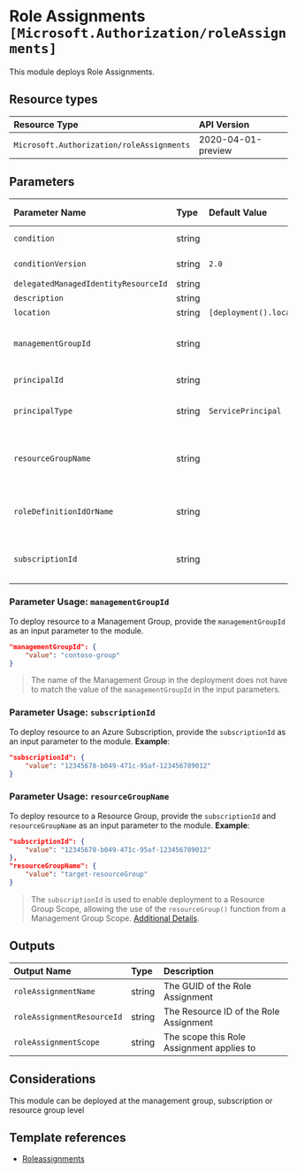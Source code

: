 # Role Assignments `[Microsoft.Authorization/roleAssignments]`

This module deploys Role Assignments.

## Resource types

| Resource Type | API Version |
| :-- | :-- |
| `Microsoft.Authorization/roleAssignments` | 2020-04-01-preview |

## Parameters

| Parameter Name | Type | Default Value | Possible Values | Description |
| :-- | :-- | :-- | :-- | :-- |
| `condition` | string |  |  | Optional. The conditions on the role assignment. This limits the resources it can be assigned to |
| `conditionVersion` | string | `2.0` | `[2.0]` | Optional. Version of the condition. Currently accepted value is "2.0" |
| `delegatedManagedIdentityResourceId` | string |  |  | Optional. Id of the delegated managed identity resource |
| `description` | string |  |  | Optional. Description of role assignment |
| `location` | string | `[deployment().location]` |  | Optional. Location for all resources. |
| `managementGroupId` | string |  |  | Optional. Group ID of the Management Group to assign the RBAC role to. If no Subscription is provided, the module deploys at management group level, therefore assigns the provided RBAC role to the management group. |
| `principalId` | string |  |  | Required. The Principal or Object ID of the Security Principal (User, Group, Service Principal, Managed Identity) |
| `principalType` | string | `ServicePrincipal` |  | Optional. The principal type of the assigned principal ID. Allowed Values "ServicePrincipal", "Group", "User", "ForeignGroup", "Device" |
| `resourceGroupName` | string |  |  | Optional. Name of the Resource Group to assign the RBAC role to. If no Resource Group name is provided, and Subscription ID is provided, the module deploys at subscription level, therefore assigns the provided RBAC role to the subscription. |
| `roleDefinitionIdOrName` | string |  |  | Required. You can provide either the display name of the role definition, or it's fully qualified ID in the following format: '/providers/Microsoft.Authorization/roleDefinitions/c2f4ef07-c644-48eb-af81-4b1b4947fb11' |
| `subscriptionId` | string |  |  | Optional. Subscription ID of the subscription to assign the RBAC role to. If no Resource Group name is provided, the module deploys at subscription level, therefore assigns the provided RBAC role to the subscription. |

### Parameter Usage: `managementGroupId`

To deploy resource to a Management Group, provide the `managementGroupId` as an input parameter to the module.

```json
"managementGroupId": {
    "value": "contoso-group"
}
```

> The name of the Management Group in the deployment does not have to match the value of the `managementGroupId` in the input parameters.

### Parameter Usage: `subscriptionId`

To deploy resource to an Azure Subscription, provide the `subscriptionId` as an input parameter to the module. **Example**:

```json
"subscriptionId": {
    "value": "12345678-b049-471c-95af-123456789012"
}
```

### Parameter Usage: `resourceGroupName`

To deploy resource to a Resource Group, provide the `subscriptionId` and `resourceGroupName` as an input parameter to the module. **Example**:

```json
"subscriptionId": {
    "value": "12345678-b049-471c-95af-123456789012"
},
"resourceGroupName": {
    "value": "target-resourceGroup"
}
```

> The `subscriptionId` is used to enable deployment to a Resource Group Scope, allowing the use of the `resourceGroup()` function from a Management Group Scope. [Additional Details](https://github.com/Azure/bicep/pull/1420).

## Outputs

| Output Name | Type | Description |
| :-- | :-- | :-- |
| `roleAssignmentName` | string | The GUID of the Role Assignment |
| `roleAssignmentResourceId` | string | The Resource ID of the Role Assignment |
| `roleAssignmentScope` | string | The scope this Role Assignment applies to |

## Considerations

This module can be deployed at the management group, subscription or resource group level

## Template references

- [Roleassignments](https://docs.microsoft.com/en-us/azure/templates/Microsoft.Authorization/2020-04-01-preview/roleAssignments)
